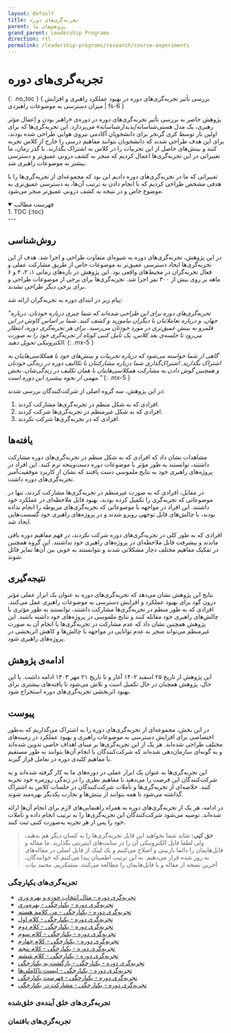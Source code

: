 ```yaml
---
layout: default
title: تجربه‌گری‌های دوره
parent: پژوهش‌های ما
grand_parent: Leadership Programs
direction: rtl
permalink: /leadership-programs/research/course-experiments
---
```


# تجربه‌گری‌های دوره
{: .no_toc }
{ بررسی تأثیر تجربه‌گری‌های دوره در بهبود عملکرد راهبری و افزایش میزان دسترسی به موضوعات راهبردی | fs-6 }

پژوهش حاضر به بررسی تأثیر تجربه‌گری‌های دوره در دوره‌ی «راهبر بودن و اِعمال مؤثر رهبری، یک مدل هستی‌شناسانه/پدیدارشناسانه» می‌پردازد. این تجربه‌گری‌ها که برای اولین بار توسط کری گرنجر برای دانشجویان آکادمی نیروی هوایی طراحی شده بودند، برای این هدف طراحی شدند که دانشجویان بتوانند مفاهیم درسی را خارج از کلاس تجربه کنند و بینش‌های حاصل از این تجربیات را در کلاس به اشتراک بگذارند. با گذر زمان، ما تغییراتی در این تجربه‌گری‌ها اعمال کردیم که منجر به کشف درونی عمیق‌تر و دسترسی بیشتر به موضوعات راهبری شد.

تغییراتی که ما در تجربه‌گری‌های دوره دادیم این بود که مجموعه‌ای از تجربه‌گری‌ها را با هدفی مشخص طراحی کردیم که با انجام دادن به ترتیب آن‌ها، به دسترسی عمیق‌تری به موضوع خاص و در نتیجه به کشف درونی عمیق‌تر منجر می‌شود.

<details open markdown="block">
  <summary>فهرست مطالب</summary>
  1. TOC
  {:toc}
</details>
---

## روش‌شناسی
در این پژوهش، تجربه‌گری‌های دوره به شیوه‌ای متفاوت طراحی و اجرا شد. هدف از این تجربه‌گری‌ها ایجاد دسترسی عمیق‌تر به موضوعات خاص از طریق مشارکت عملی و فعال تجربه‌گران در محیط‌های واقعی بود. این پژوهش در بازه‌های زمانی ۱، ۲، ۴ و ۶ ماهه بر روی بیش از ۳۰۰ نفر اجرا شد. تجربه‌گری‌ها برای برخی از موضوعات طراحی و برای برخی دیگر طراحی نشدند.


پیام زیر در ابتدای دوره به تجربه‌گران ارائه ‌شد:

_"تجربه‌گری‌های دوره برای این طراحی شده‌اند که شما چیزی درباره خودتان، درباره جهان، و درباره تعاملاتتان با دیگران بیاموزید و کشف کنید. شما بر اساس کاوش در این قلمرو به بینش عمیق‌تری در مورد خودتان می‌رسید. برای هر تجربه‌گری دوره، انتظار می‌رود تا جلسه‌ی بعد کلاس، یک تأمل کتبی کوتاه از تجربه‌گری خود را به صورت الکترونیکی تحویل دهید._
{: .mx-5 }

_گاهی از شما خواسته می‌شود که درباره تجربیات و بینش‌های خود با همکلاسی‌هایتان به اشتراک بگذارید. اشتراک‌گذاری شما درباره مشارکتتان با تکالیف دوره در زندگی خودتان و همچنین گوش دادن به مشارکت همکلاسی‌هایتان با همان تکلیف در زندگی‌شان، بخش مهمی از نحوه پیشبرد این دوره است."_
{: .mx-5 }

در این پژوهش، سه گروه اصلی از شرکت‌کنندگان بررسی شدند:

1. افرادی که به شکل منظم در تجربه‌گری‌ها مشارکت کردند.
2. افرادی که به شکل غیرمنظم در تجربه‌گری‌ها شرکت کردند.
3. افرادی که در تجربه‌گری‌ها شرکت نکردند.

## یافته‌ها
مشاهدات نشان داد که افرادی که به شکل منظم در تجربه‌گری‌های دوره مشارکت داشتند، توانستند به طور مؤثر با موضوعات دوره دست‌و‌پنجه نرم کنند. این افراد در پروژه‌های راهبری خود به نتایج ملموسی دست یافتند که نشان از کاربرد موفقیت‌آمیز تجربه‌گری‌های دوره داشت.

در مقابل، افرادی که به صورت غیرمنظم در تجربه‌گری‌ها مشارکت کردند، تنها در موضوعاتی که تجربه‌گری را تکمیل کرده بودند، بهبود قابل ملاحظه‌ای در عملکرد خود داشتند. این افراد در مواجهه با موضوعاتی که تجربه‌گری‌های مربوطه را انجام نداده بودند، با چالش‌های قابل توجهی روبرو شدند و در پروژه‌های راهبری خود گسست‌هایی ایجاد شد.

افرادی که به طور کلی در تجربه‌گری‌های دوره شرکت نکردند، در فهم مفاهیم دوره باقی ماندند و پیشرفت قابل ملاحظه‌ای در پروژه‌های راهبری خود نداشتند. این گروه همچنین در تفکیک مفاهیم مختلف دچار مشکلاتی شدند و نتوانستند به خوبی بین آن‌ها تمایز قائل شوند.

## نتیجه‌گیری
نتایج این پژوهش نشان می‌دهد که تجربه‌گری‌های دوره به عنوان یک ابزار عملی مؤثر درون گود برای بهبود عملکرد و افزایش دسترسی به موضوعات راهبری عمل می‌کنند. افرادی که به طور منظم در تجربه‌گری‌ها مشارکت داشتند، توانستند به طور مؤثری با چالش‌های راهبری خود مقابله کنند و نتایج ملموسی در پروژه‌های خود داشته باشند. این پژوهش همچنین نشان داد که عدم مشارکت در تجربه‌گری‌ها یا انجام آن به صورت غیرمنظم می‌تواند منجر به عدم توانایی در مواجهه با چالش‌ها و کاهش اثربخشی در پروژه‌های راهبری شود.

## ادامه‌ی پژوهش
این پژوهش از تاریخ ۲۵ اسفند ۱۴۰۲ آغاز و تا تاریخ ۲۱ مهر ۱۴۰۳ ادامه داشت. با این حال، پژوهش همچنان در حال تکمیل است و تلاش می‌شود تا یافته‌های بیشتری برای بهبود اثربخشی تجربه‌گری‌های دوره استخراج شود.

## پیوست
در این بخش، مجموعه‌ای از تجربه‌گری‌های دوره را به اشتراک می‌گذاریم که به‌طور اختصاصی برای افزایش دسترسی به موضوعات راهبری و بهبود عملکرد در زمینه‌های مختلف طراحی شده‌اند. هر یک از این تجربه‌گری‌ها بر مبنای اهداف خاصی تدوین شده‌اند و به گونه‌ای سازمان‌دهی شده‌اند که شرکت‌کنندگان با انجام آن‌ها بتوانند به طور مستقیم با مفاهیم کلیدی دوره در تعامل قرار گیرند.

این تجربه‌گری‌ها به عنوان یک ابزار عملی در دوره‌های ما به کار گرفته شده‌اند و به شرکت‌کنندگان این فرصت را می‌دهند تا مفاهیم نظری را در زندگی روزمره خود تجربه کنند. خلاصه‌ای از تجربه‌گری‌ها و تأملات شرکت‌کنندگان در جلسات کلاس به اشتراک گذاشته می‌شود تا همه بتوانند از بینش‌ها و تجارب یکدیگر بهره‌مند شوند.

در ادامه، هر یک از تجربه‌گری‌های دوره به همراه راهنمایی‌های لازم برای انجام آن‌ها ارائه شده‌اند. توصیه می‌شود شرکت‌کنندگان این تجربه‌گری‌ها را به ترتیب انجام داده و تأملات خود را پس از هر تجربه به‌صورت کتبی ثبت کنند.

> **حق کپی:** شاید شما بخواهید این فایل‌ تجربه‌گری‌ها را به کسان دیگر هم بدهید، ولی لطفا فایل الکترونیکی آن را در سایت‌های اینترنتی نگذارید. ما مقاله و فایل‌‌هایمان را دائما بازبینی و اصلاح می‌کنیم و یک لینک از فایل اصلی در مقاله‌های به روز شده قرار می‌دهیم. به این ترتیب اطمینان پیدا می‌کنیم که خوانندگان، آخرین نسخه از مقاله و یا فایل‌هایمان را مطالعه می‌کنند. _متشکریم. محمد بیات_

### تجربه‌گری‌های یکپارچگی

- [تجربه‌گری دوره - مثال انتخاب حوزه و بهره وری](/assets/course-experiments/integrity/00_تجربه_گری_دوره_مثال_انتخاب_حوزه_و_بهره_وری.pdf)
- [تجربه‌گری دوره - یکپارچگی - بهره‌وری](/assets/course-experiments/integrity/01_تجربه‌_گری_دوره_یکپارچگی_بهره_وری.pdf)
- [تجربه‌گری دوره - یکپارچگی - من کلامم هستم](/assets/course-experiments/integrity/02_تجربه‌_گری_دوره_یکپارچگی_من_کلامم_هستم.pdf)
- [تجربه‌گری دوره - یکپارچگی - کلام اول](/assets/course-experiments/integrity/03_تجربه‌_گری_دوره_یکپارچگی_کلام_اول.pdf)
- [تجربه‌گری دوره - یکپارچگی - کلام دوم](/assets/course-experiments/integrity/04_تجربه‌_گری_دوره_یکپارچگی_کلام_دوم.pdf)
- [تجربه‌گری دوره - یکپارچگی - کلام سوم](/assets/course-experiments/integrity/05_تجربه‌_گری_دوره_یکپارچگی_کلام_سوم.pdf)
- [تجربه‌گری دوره - یکپارچگی - کلام چهارم](/assets/course-experiments/integrity/06_تجربه‌_گری_دوره_یکپارچگی_کلام_چهارم.pdf)
- [تجربه‌گری دوره - یکپارچگی - کلام پنجم](/assets/course-experiments/integrity/07_تجربه‌_گری_دوره_یکپارچگی_کلام_پنجم.pdf)
- [تجربه‌گری دوره - یکپارچگی - کلام ششم](/assets/course-experiments/integrity/08_تجربه‌_گری_دوره_یکپارچگی_کلام_ششم.pdf)
- [تجربه‌گری دوره - یکپارچگی - بازگشت به یکپارچگی](/assets/course-experiments/integrity/09_تجربه‌_گری_دوره_یکپارچگی_بازگشت_به_یکپارچگی.pdf)
- [تجربه‌گری دوره - یکپارچگی - لیست ناکاملی‌ها](/assets/course-experiments/integrity/10_تجربه‌_گری_دوره_یکپارچگی_لیست_ناکاملی_ها.pdf)
- [تجربه‌گری دوره - یکپارچگی - فهرست یکپارچگی](/assets/course-experiments/integrity/11_تجربه‌_گری_دوره_یکپارچگی_فهرست_یکپارچگی.pdf)
- [تجربه‌گری دوره - یکپارچگی - مشارکت در یکپارچگی](/assets/course-experiments/integrity/12_تجربه‌_گری_دوره_یکپارچگی_مشارکت_در_یکپارچگی.pdf)

### تجربه‌گری‌های خلق آینده‌ی خلق‌شده

### تجربه‌گری‌های بافتمان


